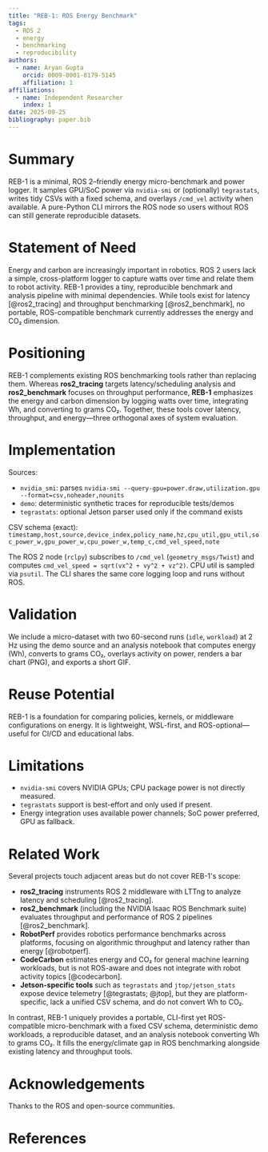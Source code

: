 ```yaml
---
title: "REB-1: ROS Energy Benchmark"
tags:
  - ROS 2
  - energy
  - benchmarking
  - reproducibility
authors:
  - name: Aryan Gupta
    orcid: 0009-0001-8179-5145
    affiliation: 1
affiliations:
  - name: Independent Researcher
    index: 1
date: 2025-09-25
bibliography: paper.bib
---
```


# Summary
REB-1 is a minimal, ROS 2–friendly energy micro-benchmark and power logger. It samples
GPU/SoC power via `nvidia-smi` or (optionally) `tegrastats`, writes tidy CSVs with a fixed schema,
and overlays `/cmd_vel` activity when available. A pure-Python CLI mirrors the ROS node so users
without ROS can still generate reproducible datasets.

# Statement of Need
Energy and carbon are increasingly important in robotics. ROS 2 users lack a simple,
cross-platform logger to capture watts over time and relate them to robot activity.
REB-1 provides a tiny, reproducible benchmark and analysis pipeline with minimal dependencies.
While tools exist for latency [@ros2_tracing] and throughput benchmarking [@ros2_benchmark],
no portable, ROS-compatible benchmark currently addresses the energy and CO₂ dimension.

# Positioning
REB-1 complements existing ROS benchmarking tools rather than replacing them. Whereas **ros2_tracing**
targets latency/scheduling analysis and **ros2_benchmark** focuses on throughput performance,
**REB-1** emphasizes the energy and carbon dimension by logging watts over time, integrating Wh,
and converting to grams CO₂. Together, these tools cover latency, throughput, and energy—three
orthogonal axes of system evaluation.

# Implementation
Sources:
- `nvidia_smi`: parses `nvidia-smi --query-gpu=power.draw,utilization.gpu --format=csv,noheader,nounits`
- `demo`: deterministic synthetic traces for reproducible tests/demos
- `tegrastats`: optional Jetson parser used only if the command exists

CSV schema (exact):  
`timestamp,host,source,device_index,policy_name,hz,cpu_util,gpu_util,soc_power_w,gpu_power_w,cpu_power_w,temp_c,cmd_vel_speed,note`

The ROS 2 node (`rclpy`) subscribes to `/cmd_vel` (`geometry_msgs/Twist`) and computes
`cmd_vel_speed = sqrt(vx^2 + vy^2 + vz^2)`. CPU util is sampled via `psutil`. The CLI shares the same
core logging loop and runs without ROS.

# Validation
We include a micro-dataset with two 60-second runs (`idle`, `workload`) at 2 Hz using the demo source
and an analysis notebook that computes energy (Wh), converts to grams CO₂, overlays activity on power,
renders a bar chart (PNG), and exports a short GIF.

# Reuse Potential
REB-1 is a foundation for comparing policies, kernels, or middleware configurations on energy.
It is lightweight, WSL-first, and ROS-optional—useful for CI/CD and educational labs.

# Limitations
- `nvidia-smi` covers NVIDIA GPUs; CPU package power is not directly measured.
- `tegrastats` support is best-effort and only used if present.
- Energy integration uses available power channels; SoC power preferred, GPU as fallback.

# Related Work
Several projects touch adjacent areas but do not cover REB-1's scope:

- **ros2_tracing** instruments ROS 2 middleware with LTTng to analyze latency and scheduling [@ros2_tracing].
- **ros2_benchmark** (including the NVIDIA Isaac ROS Benchmark suite) evaluates throughput and performance of ROS 2 pipelines [@ros2_benchmark].
- **RobotPerf** provides robotics performance benchmarks across platforms, focusing on algorithmic throughput and latency rather than energy [@robotperf].
- **CodeCarbon** estimates energy and CO₂ for general machine learning workloads, but is not ROS-aware and does not integrate with robot activity topics [@codecarbon].
- **Jetson-specific tools** such as `tegrastats` and `jtop/jetson_stats` expose device telemetry [@tegrastats; @jtop], but they are platform-specific, lack a unified CSV schema, and do not convert Wh to CO₂.

In contrast, REB-1 uniquely provides a portable, CLI-first yet ROS-compatible micro-benchmark with a fixed CSV schema, deterministic demo workloads, a reproducible dataset, and an analysis notebook converting Wh to grams CO₂. It fills the energy/climate gap in ROS benchmarking alongside existing latency and throughput tools.

# Acknowledgements
Thanks to the ROS and open-source communities.

# References
